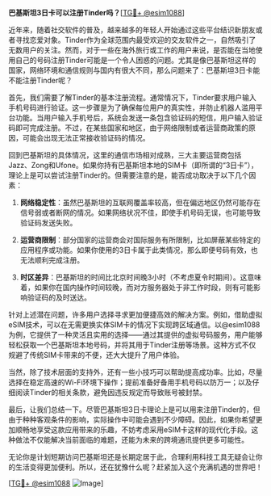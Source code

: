 **巴基斯坦3日卡可以注册Tinder吗？**[[TG💪+ @esim1088](https://t.me/s/esim1088)]

近年来，随着社交软件的普及，越来越多的年轻人开始通过这些平台结识新朋友或者寻找恋爱对象。Tinder作为全球范围内最受欢迎的交友软件之一，自然吸引了无数用户的关注。然而，对于一些在海外旅行或工作的用户来说，是否能在当地使用自己的号码注册Tinder可能是一个令人困惑的问题。尤其是像巴基斯坦这样的国家，网络环境和通信规则与国内有很大不同，那么问题来了：巴基斯坦3日卡能不能注册Tinder呢？

首先，我们需要了解Tinder的基本注册流程。通常情况下，Tinder要求用户输入手机号码进行验证。这一步骤是为了确保每位用户的真实性，并防止机器人滥用平台功能。当用户输入手机号后，系统会发送一条包含验证码的短信，用户输入验证码即可完成注册。不过，在某些国家和地区，由于网络限制或者运营商政策的原因，可能会出现无法正常接收验证码的情况。

回到巴基斯坦的具体情况，这里的通信市场相对成熟，三大主要运营商包括Jazz、Zong和Ufone。如果你持有巴基斯坦本地的SIM卡（即所谓的“3日卡”），理论上是可以尝试注册Tinder的。但需要注意的是，能否成功取决于以下几个因素：

1. **网络稳定性**：虽然巴基斯坦的互联网覆盖率较高，但在偏远地区仍然可能存在信号弱或者断网的情况。如果网络状况不佳，即使手机号码无误，也可能导致验证码发送失败。
   
2. **运营商限制**：部分国家的运营商会对国际服务有所限制，比如屏蔽某些特定的应用程序或功能。如果你使用的3日卡属于此类情况，那么即便号码有效，也无法顺利完成注册。

3. **时区差异**：巴基斯坦的时间比北京时间晚3小时（不考虑夏令时期间）。这意味着，如果你在国内操作时间较晚，而对方服务器处于非工作时段，则有可能影响验证码的及时送达。

针对上述潜在问题，许多用户选择寻求更加便捷高效的解决方案。例如，借助虚拟eSIM技术，可以在无需更换实体SIM卡的情况下实现跨区域通信。以@esim1088为例，它提供了一种灵活且实用的选择——通过其提供的虚拟号码服务，用户能够轻松获取一个巴基斯坦本地号码，并将其用于Tinder注册等场景。这种方式不仅规避了传统SIM卡带来的不便，还大大提升了用户体验。

当然，除了技术层面的支持外，还有一些小技巧可以帮助提高成功率。比如，尽量选择在稳定高速的Wi-Fi环境下操作；提前准备好备用手机号码以防万一；以及仔细阅读Tinder的相关条款，避免因违反规定而导致账号被封禁。

最后，让我们总结一下。尽管巴基斯坦3日卡理论上是可以用来注册Tinder的，但由于种种客观条件的影响，实际操作中可能会遇到不少障碍。因此，如果你希望更加顺畅地享受这款应用带来的乐趣，不妨考虑采用eSIM卡这样的现代化手段。这种做法不仅能解决当前面临的难题，还能为未来的跨境通讯提供更多可能性。

无论你是计划短期访问巴基斯坦还是长期定居于此，合理利用科技工具无疑会让你的生活变得更加便利。所以，还在犹豫什么呢？赶紧加入这个充满机遇的世界吧！

[[TG💪+ @esim1088](https://t.me/s/esim1088) ![Image](https://i.postimg.cc/4NQfJmqS/Snipaste-2025-05-13-00-14-12.png)]